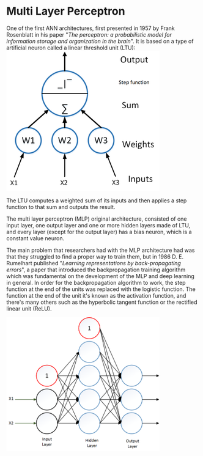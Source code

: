 # Multi Layer Perceptron

One of the first ANN architectures, first presented in 1957 by Frank Rosenblatt in his paper "*The perceptron: a probabilistic model for information storage and organization in the brain*". It is based on a type of artificial neuron called a linear threshold unit (LTU):
<img src="Images/LTU.png" alt="Drawing" style="width: 400px;"/>

The LTU computes a weighted sum of its inputs and then applies a step function to that sum and outputs the result.

The multi layer perceptron (MLP) original architecture, consisted of one input layer, one output layer and one or more hidden layers made of LTU, and every layer (except for the output layer) has a bias neuron, which is a constant value neuron.

The main problem that researchers had with the MLP architecture had was that they struggled to find a proper way to train them, but in 1986 D. E. Rumelhart published "*Learning representations by back-propagating errors*", a paper that  introduced the backpropagation training algorithm which was fundamental on the development of the MLP and deep learning in general.
In order for the backpropagation algorithm to work, the step function at the end of the units was replaced with the logistic function. The function at the end of the unit it's known as the activation function, and there's many others such as the hyperbolic tangent function or the rectified linear unit (ReLU).

<img src="Images/MLP.png" alt="Drawing" style="width: 400px;"/>
